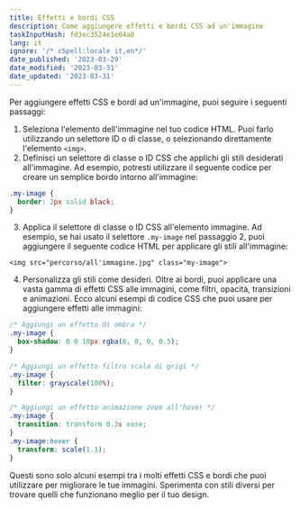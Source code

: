 ```yaml
---
title: Effetti e bordi CSS
description: Come aggiungere effetti e bordi CSS ad un'immagine
taskInputHash: fd3ec3524e1e04a8
lang: it
ignore: '/* cSpell:locale it,en*/'
date_published: '2023-03-29'
date_modified: '2023-03-31'
date_updated: '2023-03-31'
---
```

Per aggiungere effetti CSS e bordi ad un'immagine, puoi seguire i seguenti passaggi:
1. Seleziona l'elemento dell'immagine nel tuo codice HTML. Puoi farlo utilizzando un selettore ID o di classe, o selezionando direttamente l'elemento `<img>`.
2. Definisci un selettore di classe o ID CSS che applichi gli stili desiderati all'immagine. Ad esempio, potresti utilizzare il seguente codice per creare un semplice bordo intorno all'immagine:

```css
.my-image {
  border: 2px solid black;
}
```
3. Applica il selettore di classe o ID CSS all'elemento immagine. Ad esempio, se hai usato il selettore `.my-image` nel passaggio 2, puoi aggiungere il seguente codice HTML per applicare gli stili all'immagine:

```arduino
<img src="percorso/all'immagine.jpg" class="my-image">
```

4. Personalizza gli stili come desideri. Oltre ai bordi, puoi applicare una vasta gamma di effetti CSS alle immagini, come filtri, opacità, transizioni e animazioni. Ecco alcuni esempi di codice CSS che puoi usare per aggiungere effetti alle immagini:

```css
/* Aggiungi un effetto di ombra */
.my-image {
  box-shadow: 0 0 10px rgba(0, 0, 0, 0.5);
}

/* Aggiungi un effetto filtro scala di grigi */
.my-image {
  filter: grayscale(100%);
}

/* Aggiungi un effetto animazione zoom all'hover */
.my-image {
  transition: transform 0.3s ease;
}
.my-image:hover {
  transform: scale(1.1);
}
```

Questi sono solo alcuni esempi tra i molti effetti CSS e bordi che puoi utilizzare per migliorare le tue immagini. Sperimenta con stili diversi per trovare quelli che funzionano meglio per il tuo design.

